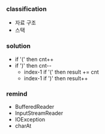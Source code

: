 ### classification
* 자료 구조
* 스택

### solution
* if '(' then cnt++
* if ')' then cnt--
  * index-1 if '(' then result += cnt
  * index-1 if ')' then result++

### remind
* BufferedReader
* InputStreamReader
* IOException
* charAt
